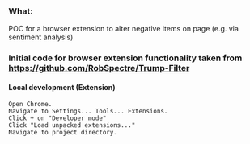 ### What:
POC for a browser extension to alter negative items on page (e.g. via sentiment analysis)

### Initial code for browser extension functionality taken from https://github.com/RobSpectre/Trump-Filter

#### Local development (Extension)
    Open Chrome.
    Navigate to Settings... Tools... Extensions.
    Click + on "Developer mode"
    Click "Load unpacked extensions..."
    Navigate to project directory.
   

